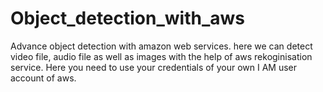 # Object_detection_with_aws
Advance object detection with amazon web services. here we can detect video file, audio file as well as images with the help of aws rekoginisation service. 
Here you need to use your credentials of your own I AM user account of aws.
